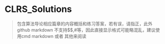 # CLRS_Solutions

> 包含算法导论相应篇章的内容概括和练习答案，若有误，请指正，此外github markdown 不支持$$,#等，因此直接显示格式可能略混乱，建议使用cmd markdown 或者 其他来阅读
